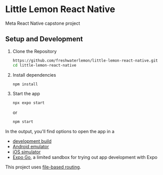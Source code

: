 # Little Lemon React Native

Meta React Native capstone project

## Setup and Development

1. Clone the Repository

    ```bash
    https://github.com/freshwaterlemon/little-lemon-react-native.git
    cd little-lemon-react-native
    ```

2. Install dependencies

    ```bash
    npm install
    ```

3. Start the app

    ```bash
    npx expo start
    ```

    or

    ```bash
    npm start
    ```

In the output, you'll find options to open the app in a

-   [development build](https://docs.expo.dev/develop/development-builds/introduction/)
-   [Android emulator](https://docs.expo.dev/workflow/android-studio-emulator/)
-   [iOS simulator](https://docs.expo.dev/workflow/ios-simulator/)
-   [Expo Go](https://expo.dev/go), a limited sandbox for trying out app development with Expo

This project uses [file-based routing](https://docs.expo.dev/router/introduction).
